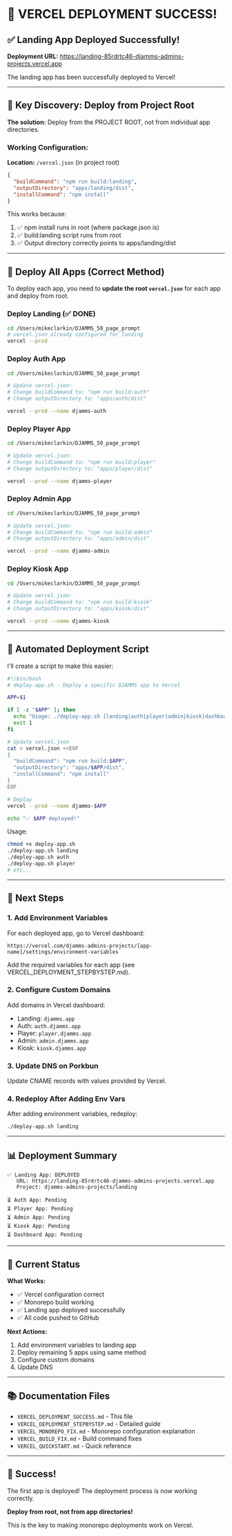 # 🎉 VERCEL DEPLOYMENT SUCCESS!

## ✅ Landing App Deployed Successfully!

**Deployment URL:** https://landing-85rdrtc46-djamms-admins-projects.vercel.app

The landing app has been successfully deployed to Vercel!

---

## 🔑 Key Discovery: Deploy from Project Root

**The solution:** Deploy from the PROJECT ROOT, not from individual app directories.

###  Working Configuration:

**Location:** `/vercel.json` (in project root)

```json
{
  "buildCommand": "npm run build:landing",
  "outputDirectory": "apps/landing/dist",
  "installCommand": "npm install"
}
```

This works because:
1. ✅ npm install runs in root (where package.json is)
2. ✅ build:landing script runs from root 
3. ✅ Output directory correctly points to apps/landing/dist

---

## 🚀 Deploy All Apps (Correct Method)

To deploy each app, you need to **update the root `vercel.json`** for each app and deploy from root.

### Deploy Landing (✅ DONE)
```bash
cd /Users/mikeclarkin/DJAMMS_50_page_prompt
# vercel.json already configured for landing
vercel --prod
```

### Deploy Auth App
```bash
cd /Users/mikeclarkin/DJAMMS_50_page_prompt

# Update vercel.json:
# Change buildCommand to: "npm run build:auth"
# Change outputDirectory to: "apps/auth/dist"

vercel --prod --name djamms-auth
```

### Deploy Player App
```bash
cd /Users/mikeclarkin/DJAMMS_50_page_prompt

# Update vercel.json:
# Change buildCommand to: "npm run build:player"
# Change outputDirectory to: "apps/player/dist"

vercel --prod --name djamms-player
```

### Deploy Admin App
```bash
cd /Users/mikeclarkin/DJAMMS_50_page_prompt

# Update vercel.json:
# Change buildCommand to: "npm run build:admin"
# Change outputDirectory to: "apps/admin/dist"

vercel --prod --name djamms-admin
```

### Deploy Kiosk App
```bash
cd /Users/mikeclarkin/DJAMMS_50_page_prompt

# Update vercel.json:
# Change buildCommand to: "npm run build:kiosk"
# Change outputDirectory to: "apps/kiosk/dist"

vercel --prod --name djamms-kiosk
```

---

## 📝 Automated Deployment Script

I'll create a script to make this easier:

```bash
#!/bin/bash
# deploy-app.sh - Deploy a specific DJAMMS app to Vercel

APP=$1

if [ -z "$APP" ]; then
  echo "Usage: ./deploy-app.sh [landing|auth|player|admin|kiosk|dashboard]"
  exit 1
fi

# Update vercel.json
cat > vercel.json <<EOF
{
  "buildCommand": "npm run build:$APP",
  "outputDirectory": "apps/$APP/dist",
  "installCommand": "npm install"
}
EOF

# Deploy
vercel --prod --name djamms-$APP

echo "✅ $APP deployed!"
```

Usage:
```bash
chmod +x deploy-app.sh
./deploy-app.sh landing
./deploy-app.sh auth
./deploy-app.sh player
# etc...
```

---

## 🔐 Next Steps

### 1. Add Environment Variables

For each deployed app, go to Vercel dashboard:

```
https://vercel.com/djamms-admins-projects/[app-name]/settings/environment-variables
```

Add the required variables for each app (see VERCEL_DEPLOYMENT_STEPBYSTEP.md).

### 2. Configure Custom Domains

Add domains in Vercel dashboard:
- Landing: `djamms.app`
- Auth: `auth.djamms.app`
- Player: `player.djamms.app`
- Admin: `admin.djamms.app`
- Kiosk: `kiosk.djamms.app`

### 3. Update DNS on Porkbun

Update CNAME records with values provided by Vercel.

### 4. Redeploy After Adding Env Vars

After adding environment variables, redeploy:
```bash
./deploy-app.sh landing
```

---

## 📊 Deployment Summary

```
✅ Landing App: DEPLOYED
   URL: https://landing-85rdrtc46-djamms-admins-projects.vercel.app
   Project: djamms-admins-projects/landing

⏳ Auth App: Pending
⏳ Player App: Pending  
⏳ Admin App: Pending
⏳ Kiosk App: Pending
⏳ Dashboard App: Pending
```

---

## 🎯 Current Status

**What Works:**
- ✅ Vercel configuration correct
- ✅ Monorepo build working
- ✅ Landing app deployed successfully
- ✅ All code pushed to GitHub

**Next Actions:**
1. Add environment variables to landing app
2. Deploy remaining 5 apps using same method
3. Configure custom domains
4. Update DNS

---

## 📚 Documentation Files

- `VERCEL_DEPLOYMENT_SUCCESS.md` - This file
- `VERCEL_DEPLOYMENT_STEPBYSTEP.md` - Detailed guide
- `VERCEL_MONOREPO_FIX.md` - Monorepo configuration explanation
- `VERCEL_BUILD_FIX.md` - Build command fixes
- `VERCEL_QUICKSTART.md` - Quick reference

---

## 🎉 Success!

The first app is deployed! The deployment process is now working correctly.

**Deploy from root, not from app directories!**

This is the key to making monorepo deployments work on Vercel.
